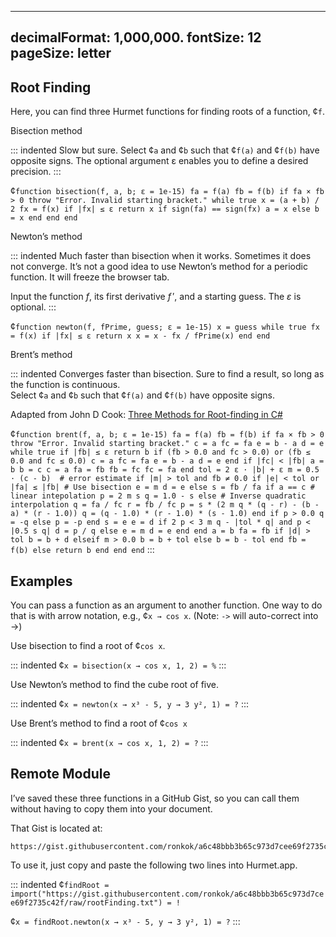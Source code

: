 ---------------
decimalFormat: 1,000,000.
fontSize: 12
pageSize: letter
---------------

## Root Finding

Here, you can find three Hurmet functions for finding roots of a function, ¢` f `.

Bisection method

::: indented
Slow but sure. Select ¢` a ` and ¢` b ` such that ¢` f(a) ` and ¢` f(b) ` have
opposite signs. The optional argument ε  enables you to define a desired
precision.
:::

¢` function bisection(f, a, b; ε = 1e-15)
    fa = f(a)
    fb = f(b)
    if fa × fb > 0 throw "Error. Invalid starting bracket."
    while true
        x = (a + b) / 2
        fx = f(x)
        if |fx| ≤ ε return x
        if sign(fa) == sign(fx)
            a = x
        else
            b = x
        end
    end
end `

Newton’s method

::: indented
Much faster than bisection when it works. Sometimes it does not converge. It’s
not a good idea to use Newton’s method for a periodic function. It will freeze
the browser tab.

Input the function _f_, its first derivative _f_ ′, and a starting guess. The
_ε_  is optional.
:::

¢` function newton(f, fPrime, guess; ε = 1e-15)
    x = guess
    while true
        fx = f(x)
        if |fx| ≤ ε return x
        x = x - fx / fPrime(x)
    end
end `

Brent’s method

::: indented
Converges faster than bisection. Sure to find a result, so long as the function
is continuous.\
Select ¢` a ` and ¢` b ` such that ¢` f(a) ` and ¢` f(b) ` have opposite signs.

Adapted from John D Cook: [Three Methods for Root-finding in C#][1]

¢` function brent(f, a, b; ε = 1e-15)
    fa = f(a)
    fb = f(b)
    if fa × fb > 0 throw "Error. Invalid starting bracket."
    c = a
    fc = fa
    e = b - a
    d = e
    while true
        if |fb| ≤ ε return b
        if (fb > 0.0 and fc > 0.0) or (fb ≤ 0.0 and fc ≤ 0.0)
            c = a
            fc = fa
            e = b - a
            d = e
        end
        if |fc| < |fb|
            a = b
            b = c
            c = a
            fa = fb
            fb = fc
            fc = fa
        end
        tol = 2 ε · |b| + ε
        m = 0.5 · (c - b)  # error estimate
        if |m| > tol and fb ≠ 0.0
            if |e| < tol or |fa| ≤ |fb|
                # Use bisection
                e = m
                d = e
            else
                s = fb / fa
                if a == c
                    # linear intepolation
                    p = 2 m s
                    q = 1.0 - s
                else
                    # Inverse quadratic interpolation
                    q = fa / fc
                    r = fb / fc
                    p = s * (2 m q * (q - r) - (b - a) * (r - 1.0))
                    q = (q - 1.0) * (r - 1.0) * (s - 1.0)
                end
                if p > 0.0
                    q = -q
                else
                    p = -p
                end
                s = e
                e = d
                if 2 p < 3 m q - |tol * q| and p < |0.5 s q|
                    d = p / q
                else
                    e = m
                    d = e
                end
            end
            a = b
            fa = fb
            if |d| > tol
                b = b + d
            elseif m > 0.0
                b = b + tol
            else
                b = b - tol
            end
            fb = f(b)
        else
          return b
        end
    end
end `
:::

## Examples

You can pass a function as an argument to another function. One way to do that
is with arrow notation, e.g., ¢` x → cos x `. (Note: `->` will auto-correct into →)

Use bisection to find a root of ¢` cos x `.

::: indented
¢` x = bisection(x → cos x, 1, 2) = % `
:::

Use Newton’s method to find the cube root of five.

::: indented
¢` x = newton(x → x³ - 5, y → 3 y², 1) = ? `
:::

Use Brent’s method to find a root of ¢` cos x `

::: indented
¢` x = brent(x → cos x, 1, 2) = ? `
:::

## Remote Module

I’ve saved these three functions in a GitHub Gist, so you can call them without
having to copy them into your document.

That Gist is located at:

```
https://gist.githubusercontent.com/ronkok/a6c48bbb3b65c973d7cee69f2735c42f/raw/rootFinding.txt
```

To use it, just copy and paste the following two lines into Hurmet.app.

::: indented
¢` findRoot = import("https://gist.githubusercontent.com/ronkok/a6c48bbb3b65c973d7cee69f2735c42f/raw/rootFinding.txt") = ! `

¢` x = findRoot.newton(x → x³ - 5, y → 3 y², 1) = ? `
:::

[1]: https://www.codeproject.com/Articles/79541/Three-Methods-for-Root-finding-in-C
